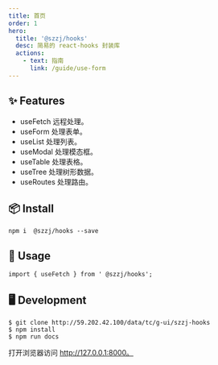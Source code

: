 ```yaml
---
title: 首页
order: 1
hero:
  title: '@szzj/hooks'
  desc: 简易的 react-hooks 封装库
  actions:
    - text: 指南
      link: /guide/use-form
---
```


## ✨ Features

- useFetch 远程处理。
- useForm 处理表单。
- useList 处理列表。
- useModal 处理模态框。
- useTable 处理表格。
- useTree 处理树形数据。
- useRoutes 处理路由。

## 📦 Install

```
npm i  @szzj/hooks --save
```

## 🔨 Usage

```
import { useFetch } from ' @szzj/hooks';
```

## 🖥 Development

```
$ git clone http://59.202.42.100/data/tc/g-ui/szzj-hooks
$ npm install
$ npm run docs
```

打开浏览器访问 http://127.0.0.1:8000。
